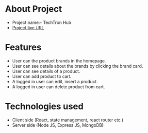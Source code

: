 # About Project

- Project name:- TechTron Hub
- [Project live URL](https://techtron-hub.web.app/)

# Features

- User can the product brands in the homepage.
- User can see details about the brands by clicking the brand card.
- User can see details of a product.
- User can add product to cart.
- A logged in user can edit, insert a product.
- A logged in user can delete product from cart.

# Technologies used

- Client side (React, state management, react router etc.)
- Server side (Node JS, Express JS, MongoDB)
